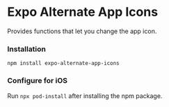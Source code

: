 # Expo Alternate App Icons

Provides functions that let you change the app icon.

### Installation

```
npm install expo-alternate-app-icons
```

### Configure for iOS

Run `npx pod-install` after installing the npm package.
